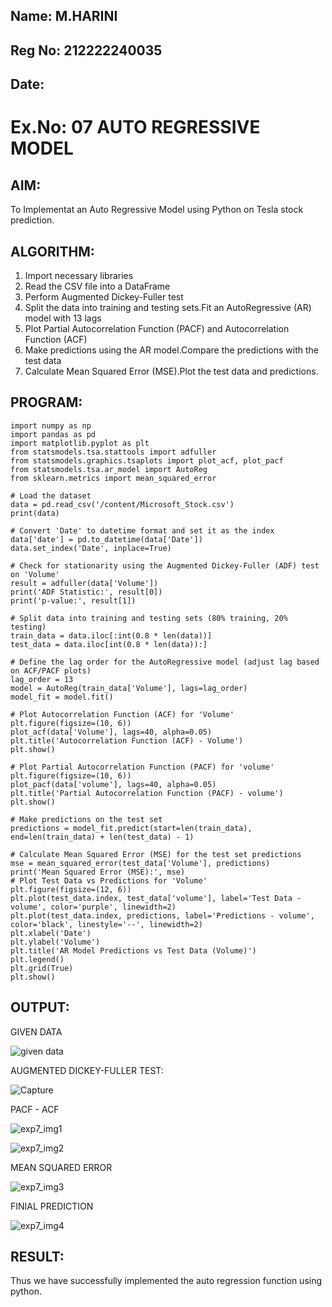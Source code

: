 ## Name: M.HARINI
## Reg No: 212222240035
## Date: 

# Ex.No: 07  AUTO REGRESSIVE MODEL


## AIM:
To Implementat an Auto Regressive Model using Python on Tesla stock prediction.

## ALGORITHM:
1. Import necessary libraries
2. Read the CSV file into a DataFrame
3. Perform Augmented Dickey-Fuller test
4. Split the data into training and testing sets.Fit an AutoRegressive (AR) model with 13 lags
5. Plot Partial Autocorrelation Function (PACF) and Autocorrelation Function (ACF)
6. Make predictions using the AR model.Compare the predictions with the test data
7. Calculate Mean Squared Error (MSE).Plot the test data and predictions.
   
## PROGRAM:
```
import numpy as np
import pandas as pd
import matplotlib.pyplot as plt
from statsmodels.tsa.stattools import adfuller
from statsmodels.graphics.tsaplots import plot_acf, plot_pacf
from statsmodels.tsa.ar_model import AutoReg
from sklearn.metrics import mean_squared_error

# Load the dataset
data = pd.read_csv('/content/Microsoft_Stock.csv')
print(data)

# Convert 'Date' to datetime format and set it as the index
data['date'] = pd.to_datetime(data['Date'])
data.set_index('Date', inplace=True)

# Check for stationarity using the Augmented Dickey-Fuller (ADF) test on 'Volume'
result = adfuller(data['Volume'])
print('ADF Statistic:', result[0])
print('p-value:', result[1])

# Split data into training and testing sets (80% training, 20% testing)
train_data = data.iloc[:int(0.8 * len(data))]
test_data = data.iloc[int(0.8 * len(data)):]

# Define the lag order for the AutoRegressive model (adjust lag based on ACF/PACF plots)
lag_order = 13
model = AutoReg(train_data['Volume'], lags=lag_order)
model_fit = model.fit()

# Plot Autocorrelation Function (ACF) for 'Volume'
plt.figure(figsize=(10, 6))
plot_acf(data['Volume'], lags=40, alpha=0.05)
plt.title('Autocorrelation Function (ACF) - Volume')
plt.show()

# Plot Partial Autocorrelation Function (PACF) for 'volume'
plt.figure(figsize=(10, 6))
plot_pacf(data['volume'], lags=40, alpha=0.05)
plt.title('Partial Autocorrelation Function (PACF) - volume')
plt.show()

# Make predictions on the test set
predictions = model_fit.predict(start=len(train_data), end=len(train_data) + len(test_data) - 1)

# Calculate Mean Squared Error (MSE) for the test set predictions
mse = mean_squared_error(test_data['Volume'], predictions)
print('Mean Squared Error (MSE):', mse)
# Plot Test Data vs Predictions for 'Volume'
plt.figure(figsize=(12, 6))
plt.plot(test_data.index, test_data['volume'], label='Test Data - volume', color='purple', linewidth=2)
plt.plot(test_data.index, predictions, label='Predictions - volume', color='black', linestyle='--', linewidth=2)
plt.xlabel('Date')
plt.ylabel('Volume')
plt.title('AR Model Predictions vs Test Data (Volume)')
plt.legend()
plt.grid(True)
plt.show()
```

## OUTPUT:

GIVEN DATA

![given data](https://github.com/user-attachments/assets/399ea8c0-bea3-4f9f-8708-02e88d058d38)

AUGMENTED DICKEY-FULLER TEST:

![Capture](https://github.com/user-attachments/assets/73a3bfad-a127-4acf-9624-fb8dc359603d)


PACF - ACF

![exp7_img1](https://github.com/user-attachments/assets/37a6b256-1021-4189-93c5-a979b9c18ae4)

![exp7_img2](https://github.com/user-attachments/assets/422a8c56-d074-4e8d-9638-4582bcd9f00d)


MEAN SQUARED ERROR

![exp7_img3](https://github.com/user-attachments/assets/8ab71919-0bac-4c90-a0cc-279b14e233a3)



FINIAL PREDICTION

![exp7_img4](https://github.com/user-attachments/assets/a5229581-7352-4385-a33b-8a1df8e17ebd)

## RESULT:
Thus we have successfully implemented the auto regression function using python.
